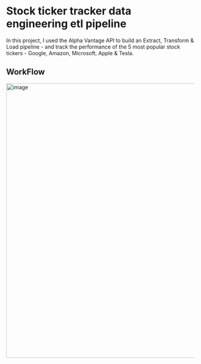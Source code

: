 # Stock ticker tracker data engineering etl pipeline
In this project, I used the Alpha Vantage API to build an Extract, Transform &amp; Load pipeline - and track the performance of the 5 most popular stock tickers - Google, Amazon, Microsoft, Apple &amp; Tesla.

## WorkFlow
<img width="733" alt="image" src="https://github.com/user-attachments/assets/2f35e5e6-2bf5-410e-8469-34db72f187e4" />
